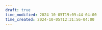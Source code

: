 ```yaml
---
draft: true
time_modified: 2024-10-05T19:09:44-04:00
time_created: 2024-10-05T12:31:56-04:00
---
```


